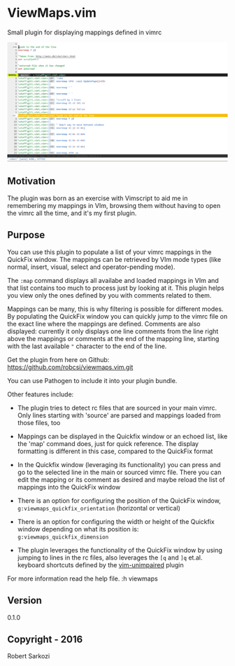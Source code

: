 # ViewMaps.vim
Small plugin for displaying mappings defined in vimrc

![](viewmaps.jpg?raw=true)

## Motivation
The plugin was born as an exercise with Vimscript to aid me in remembering my mappings in VIm, browsing them without having to open the vimrc all the time, and it's my first plugin.

## Purpose
You can use this plugin to populate a list of your vimrc mappings in the 
QuickFix window.
The mappings can be retrieved by VIm mode types (like normal, insert, visual,
select and operator-pending mode).

The `:map` command displays all availabe and loaded mappings in VIm and that
list contains too much to process just by looking at it. This plugin helps
you view only the ones defined by you with comments related to them.

Mappings can be many, this is why filtering is possible for different modes.
By populating the QuickFix window you can quickly jump to the vimrc
file on the exact line where the mappings are defined.
Comments are also displayed: currently it only displays one line comments from
the line right above the mappings or comments at the end of the mapping line,
starting with the last available `"` character to the end of the line.

Get the plugin from here on Github: https://github.com/robcsi/viewmaps.vim.git

You can use Pathogen to include it into your plugin bundle.

Other features include:
- The plugin tries to detect rc files that are sourced in your main
vimrc. Only lines starting with 'source' are parsed and mappings loaded
from those files, too

- Mappings can be displayed in the Quickfix window or an echoed list, like the 'map' command
does, just for quick reference. The display formatting is different
in this case, compared to the QuickFix format

- In the Quickfix window (leveraging its functionality) you can press
<Enter> and go to the selected line in the main or sourced vimrc file.
There you can edit the mapping or its comment as desired and maybe
reload the list of mappings into the QuickFix window
	
- There is an option for configuring the position of the QuickFix window,
`g:viewmaps_quickfix_orientation` (horizontal or vertical)

- There is an option for configuring the width or height of the Quickfix
window depending on what its position is: `g:viewmaps_quickfix_dimension`

- The plugin leverages the functionality of the QuickFix window by using
jumping to lines in the rc files, also leverages the `[q` and `]q` et.al.
keyboard shortcuts defined by the [vim-unimpaired](https://github.com/tpope/vim-unimpaired) plugin
    
For more information read the help file. :h viewmaps

## Version
0.1.0

## Copyright - 2016
Robert Sarkozi
